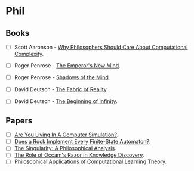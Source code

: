 # Phil

## Books
- [ ] Scott Aaronson - [Why Philosophers Should Care About Computational Complexity](http://www.scottaaronson.com/papers/philos.pdf).
- [ ] Roger Penrose - [The Emperor's New Mind](https://www.amazon.com/Emperors-New-Mind-Roger-Penrose/dp/0140145346).
- [ ] Roger Penrose - [Shadows of the Mind](https://www.amazon.com/Shadows-Mind-Missing-Science-Consciousness/dp/0195106466).
- [ ] David Deutsch - [The Fabric of Reality](https://www.amazon.com/Fabric-Reality-Parallel-Universes-Implications/dp/014027541X/ref=sr_1_1?s=books&ie=UTF8&qid=1315272435&sr=1-1).
- [ ] David Deutsch - [The Beginning of Infinity](https://www.amazon.com/Beginning-Infinity-Explanations-Transform-World/dp/0670022756/ref=sr_1_1?s=books&ie=UTF8&qid=1315273685&sr=1-1).


## Papers
- [ ] [Are You Living In A Computer Simulation?](https://www.simulation-argument.com/simulation.pdf).
- [ ] [Does a Rock Implement Every Finite-State Automaton?](http://consc.net/papers/rock.html).
- [ ] [The Singularity: A Philosophical Analysis](http://consc.net/papers/singularity.pdf).
- [ ] [The Role of Occam's Razor in Knowledge Discovery](https://homes.cs.washington.edu/~pedrod/papers/dmkd99.pdf).
- [ ] [Philosophical Applications of Computational Learning Theory](https://homepages.cwi.nl/~rdewolf/publ/philosophy/phthesis.pdf).
